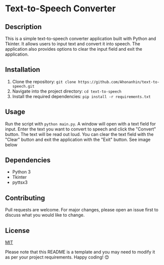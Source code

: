 # Text-to-Speech Converter

## Description
This is a simple text-to-speech converter application built with Python and Tkinter. It allows users to input text and convert it into speech. The application also provides options to clear the input field and exit the application.

## Installation
1. Clone the repository: `git clone https://github.com/Ahonanhin/text-to-speech.git`
2. Navigate into the project directory: `cd text-to-speech`
3. Install the required dependencies: `pip install -r requirements.txt`

## Usage
Run the script with `python main.py`. A window will open with a text field for input. Enter the text you want to convert to speech and click the "Convert" button. The text will be read out loud. You can clear the text field with the "Clear" button and exit the application with the "Exit" button. See image below

## Dependencies
- Python 3
- Tkinter
- pyttsx3

## Contributing
Pull requests are welcome. For major changes, please open an issue first to discuss what you would like to change.

## License
[MIT](https://choosealicense.com/licenses/mit/)

Please note that this README is a template and you may need to modify it as per your project requirements. Happy coding! 😊